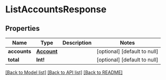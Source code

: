 # ListAccountsResponse

## Properties
Name | Type | Description | Notes
------------ | ------------- | ------------- | -------------
**accounts** | [**Account**](Account.md) |  | [optional] [default to null]
**total** | **Int!** |  | [optional] [default to null]

[[Back to Model list]](../README.md#documentation-for-models) [[Back to API list]](../README.md#documentation-for-api-endpoints) [[Back to README]](../README.md)


